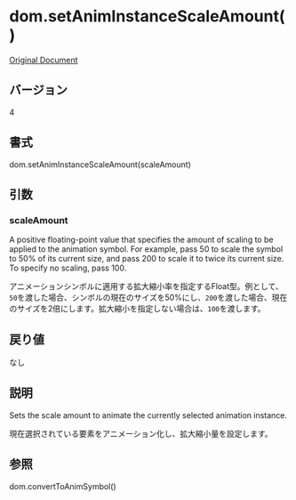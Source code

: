 # dom.setAnimInstanceScaleAmount()

[Original Document](http://help.adobe.com/en_US/fireworks/cs/extend/WS5b3ccc516d4fbf351e63e3d1183c94856c-7b10.html)

## バージョン

4

## 書式

dom.setAnimInstanceScaleAmount(scaleAmount)

## 引数

### scaleAmount

A positive floating-point value that specifies the amount of scaling to be applied to the animation symbol. For example, pass 50 to scale the symbol to 50% of its current size, and pass 200 to scale it to twice its current size. To specify no scaling, pass 100.

アニメーションシンボルに適用する拡大縮小率を指定するFloat型。例として、```50```を渡した場合、シンボルの現在のサイズを50%にし、```200```を渡した場合、現在のサイズを2倍にします。拡大縮小を指定しない場合は、```100```を渡します。

## 戻り値

なし

## 説明

Sets the scale amount to animate the currently selected animation instance.

現在選択されている要素をアニメーション化し、拡大縮小量を設定します。

## 参照

dom.convertToAnimSymbol()
